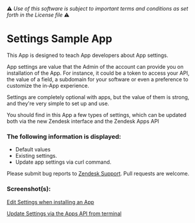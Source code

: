 :warning: *Use of this software is subject to important terms and conditions as set forth in the License file* :warning:

# Settings Sample App

This App is designed to teach App developers about App settings.

App settings are value that the Admin of the account can provide you on installation of the App. For instance, it could be a token to access your API,
the value of a field, a subdomain for your software or even a preference to customize the in-App experience.

Settings are completely optional with apps, but the value of them is strong, and they're very simple to set up and use.

You should find in this App a few types of settings, which can be updated both via the new Zendesk interface and the Zendesk Apps API

### The following information is displayed:

* Default values
* Existing settings.
* Update app settings via curl command.

Please submit bug reports to [Zendesk Support](support@zendesk.com). Pull requests are welcome.

### Screenshot(s):

[Edit Settings when installing an App](http://cl.ly/image/2k3s3c42113j)

[Update Settings via the Apps API from terminal](http://cl.ly/image/1g1g1I1a1z3s)
